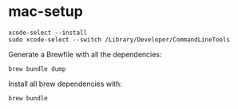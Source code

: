 # mac-setup

```
xcode-select --install
sudo xcode-select --switch /Library/Developer/CommandLineTools
```

Generate a Brewfile with all the dependencies:
```
brew bundle dump
```

Install all brew dependencies with: 
```
brew bundle
```
